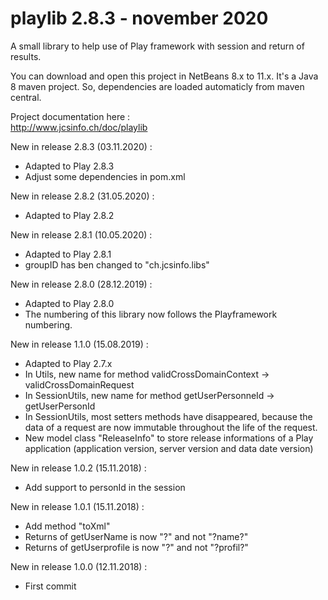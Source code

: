 # playlib 2.8.3 - november 2020
A small library to help use of Play framework with session and return of results.

You can download and open this project in NetBeans 8.x to 11.x. It's a Java 8 maven project. So, dependencies are loaded automaticly from maven central.

Project documentation here :<br>
    http://www.jcsinfo.ch/doc/playlib<br>

New in release 2.8.3 (03.11.2020) :
* Adapted to Play 2.8.3
* Adjust some dependencies in pom.xml

New in release 2.8.2 (31.05.2020) :
* Adapted to Play 2.8.2

New in release 2.8.1 (10.05.2020) :
* Adapted to Play 2.8.1
* groupID has ben changed to "ch.jcsinfo.libs"

New in release 2.8.0 (28.12.2019) :
* Adapted to Play 2.8.0
* The numbering of this library now follows the Playframework numbering.

New in release 1.1.0 (15.08.2019) :
* Adapted to Play 2.7.x
* In Utils, new name for method validCrossDomainContext -> validCrossDomainRequest
* In SessionUtils, new name for method getUserPersonneId -> getUserPersonId
* In SessionUtils, most setters methods have disappeared, because the data of a request are now immutable throughout the life of the request.
* New model class "ReleaseInfo" to store release informations of a Play application (application version, server version and data date version)

New in release 1.0.2 (15.11.2018) :
* Add support to personId in the session

New in release 1.0.1 (15.11.2018) :
* Add method "toXml"
* Returns of getUserName is now "?" and not "?name?"
* Returns of getUserprofile is now "?" and not "?profil?"

New in release 1.0.0 (12.11.2018) :
* First commit
